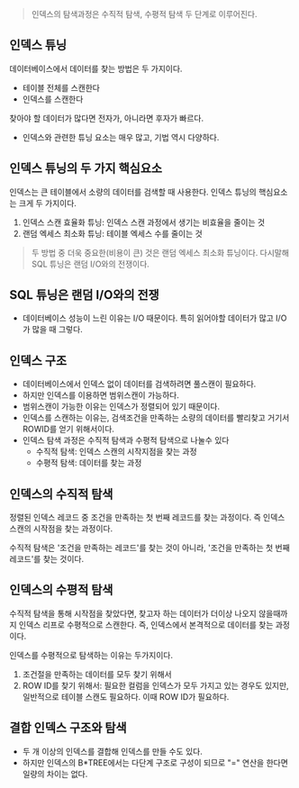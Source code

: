 > 인덱스의 탐색과정은 수직적 탐색, 수평적 탐색 두 단계로 이루어진다.

인덱스 튜닝
-
데이터베이스에서 데이터를 찾는 방법은 두 가지이다.

- 테이블 전체를 스캔한다
- 인덱스를 스캔한다

찾아야 할 데이터가 많다면 전자가, 아니라면 후자가 빠르다.
- 인덱스와 관련한 튜닝 요소는 매우 많고, 기법 역시 다양하다.

인덱스 튜닝의 두 가지 핵심요소
-
인덱스는 큰 테이블에서 소량의 데이터를 검색할 때 사용한다. 인덱스 튜닝의 핵심요소는 크게 두 가지이다.
1. 인덱스 스캔 효율화 튜닝: 인덱스 스캔 과정에서 생기는 비효율을 줄이는 것
2. 랜덤 엑세스 최소화 튜닝: 테이블 엑세스 수를 줄이는 것
> 두 방법 중 더욱 중요한(비용이 큰) 것은 랜덤 엑세스 최소화 튜닝이다. 다시말해 SQL 튜닝은 랜덤 I/O와의 전쟁이다.

SQL 튜닝은 랜덤 I/O와의 전쟁
-
- 데이터베이스 성능이 느린 이유는 I/O 때문이다. 특히 읽어야할 데이터가 많고 I/O가 많을 때 그렇다.

인덱스 구조
-
- 데이터베이스에서 인덱스 없이 데이터를 검색하려면 풀스캔이 필요하다. 
- 하지만 인덱스를 이용하면 범위스캔이 가능하다. 
- 범위스캔이 가능한 이유는 인덱스가 정렬되어 있기 때문이다.
- 인덱스를 스캔하는 이유는, 검색조건을 만족하는 소량의 데이터를 빨리찾고 거기서 ROWID를 얻기 위해서이다.
- 인덱스 탐색 과정은 수직적 탐색과 수평적 탐색으로 나눌수 있다
  - 수직적 탐색: 인덱스 스캔의 시작지점을 찾는 과정
  - 수평적 탐색: 데이터를 찾는 과정

인덱스의 수직적 탐색
-
정렬된 인덱스 레코드 중 조건을 만족하는 첫 번째 레코드를 찾는 과정이다. 즉 인덱스 스캔의 시작점을 찾는 과정이다.

수직적 탐색은 '조건을 만족하는 레코드'를 찾는 것이 아니라, '조건을 만족하는 첫 번째 레코드'를 찾는 것이다.

인덱스의 수평적 탐색
-
수직적 탐색을 통해 시작점을 찾았다면, 찾고자 하는 데이터가 더이상 나오지 않을때까지 인덱스 리프로 수평적으로 스캔한다. 즉, 인덱스에서 본격적으로 데이터를 찾는 과정이다.

인덱스를 수평적으로 탐색하는 이유는 두가지이다.
1. 조건절을 만족하는 데이터를 모두 찾기 위해서
2. ROW ID를 찾기 위해서: 필요한 컬럼을 인덱스가 모두 가지고 있는 경우도 있지만, 일반적으로 테이블 스캔도 필요하다. 이때 ROW ID가 필요하다.

결합 인덱스 구조와 탐색
-
- 두 개 이상의 인덱스를 결합해 인덱스를 만들 수도 있다.
- 하지만 인덱스의 B*TREE에서는 다단계 구조로 구성이 되므로 "=" 연산을 한다면 일량의 차이는 없다.

